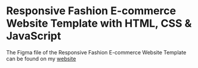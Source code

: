 # Responsive Fashion E-commerce Website Template with HTML, CSS & JavaScript


The Figma file of the Responsive Fashion E-commerce Website Template can be found on my [website](https://www.codevoweb.com)
